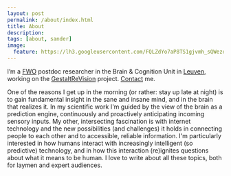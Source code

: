 ```yaml
---
layout: post
permalink: /about/index.html
title: About
description:
tags: [about, sander]
image:
  feature: https://lh3.googleusercontent.com/FQLZdYo7aP8TS1gjvmh_sQWezdEXI1f58GWykd0UacXYkfNqyyozXc4H_05fMJOmG1ptEnBWdM0QvWGF5rDOKXxjSol5cIfJgRSu8_XcXlCOS056GOwGabqY3_t7Pt11luBd5c6RJde3XesyPqsEOlgQy-JOISXb7z-yzqG2VThSCcyetPQWSpUktcu_B810z6rLQNiFflLqjWaeN9OIumZGYKDlJbOPIZbboKPv0mFihNfoPGFN_8GZ-wmkrFyoX-72f5l6q_FYFz0_49IuJO0OTDELt_umCNOJmgEuI88_Sq0wRe2uD2iu9pDOQJfUCOey0w9guH5cfFuaVwledjSMNeFdQ1LSqLtxSDnNR-1q4tYDT_osY9r7YcrHxzXSSL4xoRjgv_kYFEQlhPHPDIlmE_BL0MEZRl35Fswd2az4Q74yGmT_YoDVVxu5SCvVhNNMgVWwK9VBA5xenn1neESjwKdgSz5UP1hXGPCKMRzFJrrCxArHO7wauimc_gcjKXYTFxHvxBk0zyYitIOpX5BG=w2048-h1536-no
---
```


I’m a [FWO](http://www.fwo.be) postdoc researcher in the Brain & Cognition Unit in [Leuven](http://maps.google.be/maps?q=Tiensestraat%20102,%203000%20Leuven&amp;hl=nl&amp;sll=50.877571,4.704328&amp;sspn=0.362637,0.617294&amp;vpsrc=0&amp;gl=be&amp;z=16), working on the [GestaltReVision](http://www.gestaltrevision.be) project. [Contact](mailto:sandervandecruys@gmail.com) me.

One of the reasons I get up in the morning (or rather: stay up late at night) is to gain fundamental insight in the sane and insane mind, and in the brain that realizes it. In my scientific work I'm guided by the view of the brain as a prediction engine, continuously and proactively anticipating incoming sensory inputs. My other, intersecting fascination is with internet technology and the new possibilities (and challenges) it holds in connecting people to each other and to accessible, reliable information. I'm particularly interested in how humans interact with increasingly intelligent (so predictive) technology, and in how this interaction (re)ignites questions about what it means to be human. I love to write about all these topics, both for laymen and expert audiences.
